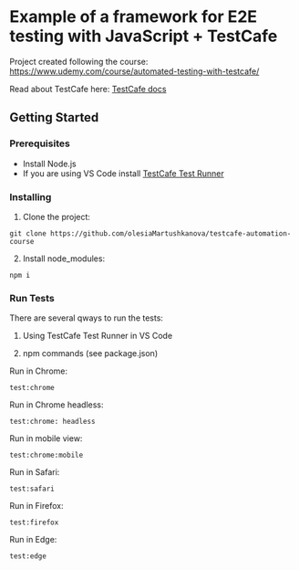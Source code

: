 # Example of a framework for E2E testing with JavaScript + TestCafe
Project created following the course: https://www.udemy.com/course/automated-testing-with-testcafe/

Read about TestCafe here: 
[TestCafe docs](https://devexpress.github.io/testcafe/)

## Getting Started

### Prerequisites

- Install Node.js
- If you are using VS Code install [TestCafe Test Runner](https://marketplace.visualstudio.com/items?itemName=romanresh.testcafe-test-runner)

### Installing

1. Clone the project: 
```
git clone https://github.com/olesiaMartushkanova/testcafe-automation-course
```

2. Install node_modules:
```
npm i
```

### Run Tests

There are several qways to run the tests:

1. Using TestCafe Test Runner in VS Code

2. npm commands (see package.json)

Run in Chrome: 
```
test:chrome
```
Run in Chrome headless: 
```
test:chrome: headless
```
Run in mobile view: 
```
test:chrome:mobile
```
Run in Safari: 
```
test:safari
```
Run in Firefox: 
```
test:firefox
```
Run in Edge: 
```
test:edge
```